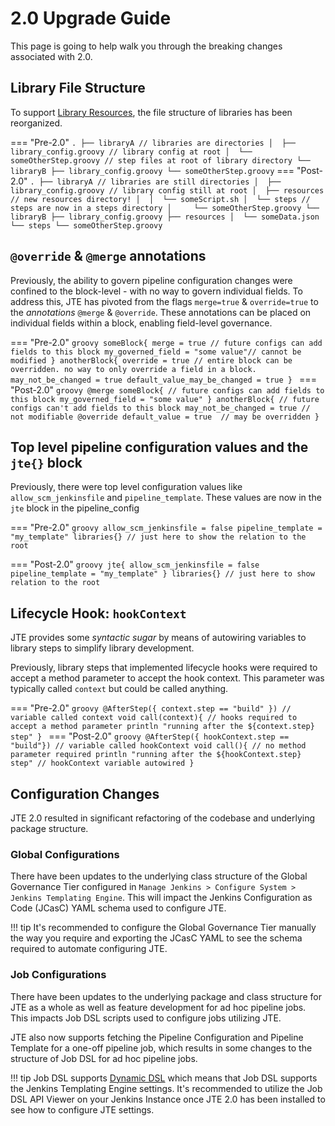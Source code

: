 # 2.0 Upgrade Guide

This page is going to help walk you through the breaking changes associated with 2.0.

## Library File Structure

To support [Library Resources](../../concepts/library-development/library-resources.md), the file structure of libraries has been reorganized.

=== "Pre-2.0"
    ```
    .
    ├── libraryA // libraries are directories
    │  ├── library_config.groovy // library config at root
    │  └── someOtherStep.groovy // step files at root of library directory
    └── libraryB
      ├── library_config.groovy
      └── someOtherStep.groovy
    ```
=== "Post-2.0"
    ```
    .
    ├── libraryA // libraries are still directories
    │  ├── library_config.groovy // library config still at root
    │  ├── resources // new resources directory!
    │  │  └── someScript.sh
    │  └── steps // steps are now in a steps directory
    │     └── someOtherStep.groovy
    └── libraryB
      ├── library_config.groovy
      ├── resources
      │  └── someData.json
      └── steps
          └── someOtherStep.groovy
    ```

## `@override` & `@merge` annotations

Previously, the ability to govern pipeline configuration changes were confined to the block-level - with no way to govern individual fields.
To address this, JTE has pivoted from the flags `merge=true` & `override=true` to the *annotations* `@merge` & `@override`.
These annotations can be placed on individual fields within a block, enabling field-level governance.

=== "Pre-2.0"
    ```groovy
    someBlock{
      merge = true // future configs can add fields to this block
      my_governed_field = "some value"// cannot be modified
    }
    anotherBlock{
      override = true // entire block can be overridden. no way to only override a field in a block.
      may_not_be_changed = true
      default_value_may_be_changed = true
    }
    ```
=== "Post-2.0"
    ```groovy
    @merge someBlock{ // future configs can add fields to this block
      my_governed_field = "some value"
    }
    anotherBlock{ // future configs can't add fields to this block
      may_not_be_changed = true // not modifiable
      @override default_value = true  // may be overridden
    }
    ```

## Top level pipeline configuration values and the `jte{}` block

Previously, there were top level configuration values like `allow_scm_jenkinsfile` and `pipeline_template`.
These values are now in the `jte` block in the pipeline_config

=== "Pre-2.0"
    ```groovy
    allow_scm_jenkinsfile = false
    pipeline_template = "my_template"
    libraries{} // just here to show the relation to the root
    ```

=== "Post-2.0"
    ```groovy
    jte{
      allow_scm_jenkinsfile = false
      pipeline_template = "my_template"
    }
    libraries{} // just here to show relation to the root
    ```

## Lifecycle Hook: `hookContext`

JTE provides some _syntactic sugar_ by means of autowiring variables to library steps to simplify library development.

Previously, library steps that implemented lifecycle hooks were required to accept a method parameter to accept the hook context.
This parameter was typically called `context` but could be called anything.

=== "Pre-2.0"
    ```groovy
    @AfterStep({ context.step == "build" }) // variable called context
    void call(context){ // hooks required to accept a method parameter
      println "running after the ${context.step} step"
    }
    ```
=== "Post-2.0"
    ```groovy
    @AfterStep({ hookContext.step == "build"}) // variable called hookContext
    void call(){ // no method parameter required
      println "running after the ${hookContext.step} step" // hookContext variable autowired
    }
    ```

## Configuration Changes

JTE 2.0 resulted in significant refactoring of the codebase and underlying package structure.

### Global Configurations

There have been updates to the underlying class structure of the Global Governance Tier configured in `Manage Jenkins > Configure System > Jenkins Templating Engine`.
This will impact the Jenkins Configuration as Code (JCasC) YAML schema used to configure JTE.

!!! tip
    It's recommended to configure the Global Governance Tier manually the way you require and exporting the JCasC YAML to see the schema required to automate configuring JTE.

### Job Configurations

There have been updates to the underlying package and class structure for JTE as a whole as well as feature development for ad hoc pipeline jobs.
This impacts Job DSL scripts used to configure jobs utilizing JTE.

JTE also now supports fetching the Pipeline Configuration and Pipeline Template for a one-off pipeline job, which results in some changes to the structure of Job DSL for ad hoc pipeline jobs.

!!! tip
    Job DSL supports [Dynamic DSL](https://github.com/jenkinsci/job-dsl-plugin/wiki/Dynamic-DSL) which means that Job DSL supports the Jenkins Templating Engine settings.
    It's recommended to utilize the Job DSL API Viewer on your Jenkins Instance once JTE 2.0 has been installed to see how to configure JTE settings.
